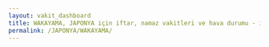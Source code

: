 ```yaml
---
layout: vakit_dashboard
title: WAKAYAMA, JAPONYA için iftar, namaz vakitleri ve hava durumu - ilçe/eyalet seç
permalink: /JAPONYA/WAKAYAMA/
---
```


<script type="text/javascript">
  var GLOBAL_COUNTRY = 'JAPONYA';
  var GLOBAL_CITY = 'WAKAYAMA';
  var GLOBAL_STATE = '';
  var lat = 72;
  var lon = 21;
</script>
